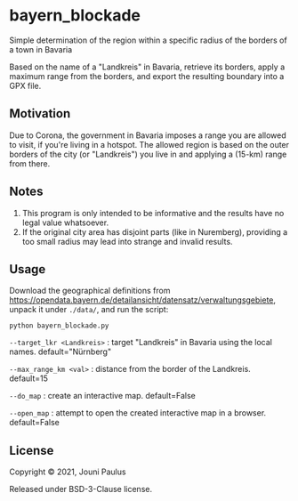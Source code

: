 # bayern_blockade
Simple determination of the region within a specific radius of the borders of a town in Bavaria

Based on the name of a "Landkreis" in Bavaria, retrieve its borders, apply a maximum range from the borders, and export the resulting boundary into a GPX file.

## Motivation
Due to Corona, the government in Bavaria imposes a range you are allowed to visit, if you're living in a hotspot.
The allowed region is based on the outer borders of the city (or "Landkreis") you live in and applying a (15-km) range from there.

## Notes
1. This program is only intended to be informative and the results have no legal value whatsoever.
2. If the original city area has disjoint parts (like in Nuremberg), providing a too small radius may lead into strange and invalid results.

## Usage
Download the geographical definitions from https://opendata.bayern.de/detailansicht/datensatz/verwaltungsgebiete, unpack it under `./data/`, and run the script:

`python bayern_blockade.py`

`--target_lkr <Landkreis>` : target "Landkreis" in Bavaria using the local names. default="Nürnberg"

`--max_range_km <val>` : distance from the border of the Landkreis. default=15

`--do_map` : create an interactive map. default=False

`--open_map` : attempt to open the created interactive map in a browser. default=False

## License
Copyright &copy; 2021, Jouni Paulus

Released under BSD-3-Clause license.


